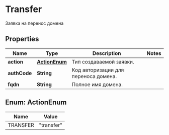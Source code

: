 

# Transfer

Заявка на перенос домена

## Properties

| Name | Type | Description | Notes |
|------------ | ------------- | ------------- | -------------|
|**action** | [**ActionEnum**](#ActionEnum) | Тип создаваемой заявки. |  |
|**authCode** | **String** | Код авторизации для переноса домена. |  |
|**fqdn** | **String** | Полное имя домена. |  |



## Enum: ActionEnum

| Name | Value |
|---- | -----|
| TRANSFER | &quot;transfer&quot; |



